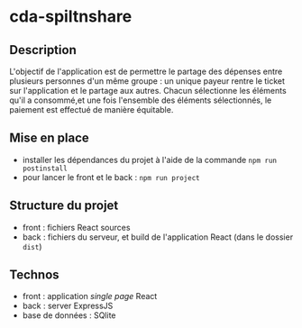 # cda-spiltnshare

## Description

L'objectif de l'application est de permettre le partage des dépenses entre plusieurs personnes d'un même groupe : un unique payeur rentre le ticket sur l'application et le partage aux autres. Chacun sélectionne les éléments qu'il a consommé,et une fois l'ensemble des éléments sélectionnés, le paiement est effectué de manière équitable.

## Mise en place

- installer les dépendances du projet à l'aide de la commande `npm run postinstall`
- pour lancer le front et le back : `npm run project`

## Structure du projet

- front : fichiers React sources
- back : fichiers du serveur, et build de l'application React (dans le dossier `dist`)

## Technos

- front : application *single page* React
- back : server ExpressJS
- base de données : SQlite